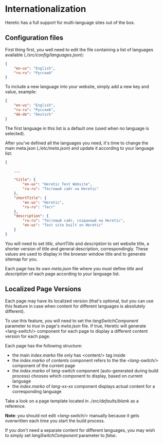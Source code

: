 # Internationalization

Heretic has a full support for multi-language sites out of the box.

## Configuration files

First thing first, you well need to edit the file containing a list of languages available (*./src/config/languages.json*):

```json
{
    "en-us": "English",
    "ru-ru": "Русский"
}
```

To include a new language into your website, simply add a new key and value, example:

```json
{
    "en-us": "English",
    "ru-ru": "Русский",
    "de-de": "Deutsch"
}
```

The first language in this list is a default one (used when no language is selected).

After you've defined all the languages you need, it's time to change the main meta.json (*./etc/meta.json*) and update it according to your language list:

```json
{

    ...

	"title": {
		"en-us": "Heretic Test Website",
		"ru-ru": "Тестовый сайт на Heretic"
	},
	"shortTitle": {
		"en-us": "Heretic",
		"ru-ru": "Тест"
	},
	"description": {
		"ru-ru": "Тестовый сайт, созданный на Heretic",
		"en-us": "Test site built on Heretic"
	}
}
```

You will need to set *title*, *shortTitle* and *description* to set website title, a shorter version of title and general description, correspondingly. These values are used to display in the browser window title and to generate sitemap for you.

Each page has its own *meta.json* file where you must define *title* and *description* of each page according to your language list.

## Localized Page Versions

Each page may have its localized version (that's optional, but you can use this feature in case when content for different languages is absolutely different).

To use this feature, you will need to set the *langSwitchComponent* parameter to *true* in page's *meta.json* file. If true, Heretic will generate &lt;lang-switch/&gt; component for each page to display a different content version for each page.

Each page has the following structure:

* the main *index.marko* file only has &lt;content/&gt; tag inside
* the *index.marko* of *contents* component refers to the the *&lt;lang-switch/&gt;* component of the current page
* the *index.marko* of *lang-switch* component (auto-generated during build process) chooses which component to display, based on current language
* the *index.marko* of *lang-xx-xx* component displays actual content for a corresponding language

Take a look on a page template located in *./src/defaults/blank* as a reference.

**Note**: you should not edit *&lt;lang-switch/&gt;* manually because it gets overwritten each time you start the build process.

If you don't need a separate content for different languages, you may wish to simply set *langSwitchComponent* parameter to *false*.